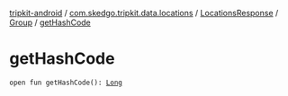 [tripkit-android](../../../index.md) / [com.skedgo.tripkit.data.locations](../../index.md) / [LocationsResponse](../index.md) / [Group](index.md) / [getHashCode](./get-hash-code.md)

# getHashCode

`open fun getHashCode(): `[`Long`](https://kotlinlang.org/api/latest/jvm/stdlib/kotlin/-long/index.html)